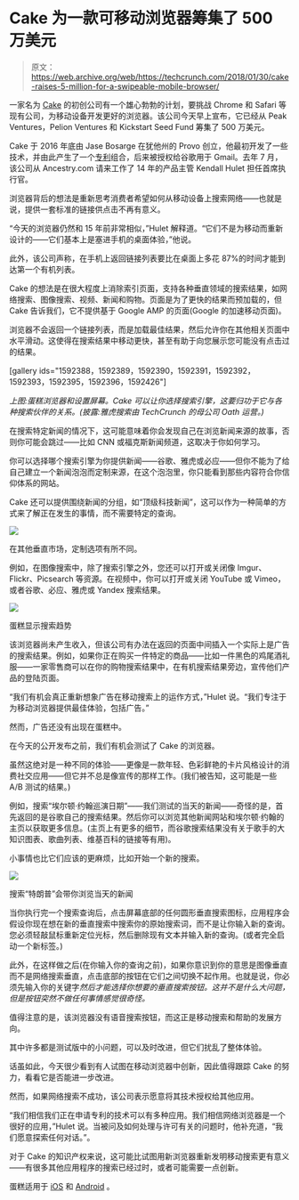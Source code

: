 # Cake 为一款可移动浏览器筹集了 500 万美元

> 原文：<https://web.archive.org/web/https://techcrunch.com/2018/01/30/cake-raises-5-million-for-a-swipeable-mobile-browser/>

一家名为 [Cake](https://web.archive.org/web/20230306013933/https://cakebrowser.com/) 的初创公司有一个雄心勃勃的计划，要挑战 Chrome 和 Safari 等现有公司，为移动设备开发更好的浏览器。该公司今天早上宣布，它已经从 Peak Ventures，Pelion Ventures 和 Kickstart Seed Fund 筹集了 500 万美元。

Cake 于 2016 年底由 Jase Bosarge 在犹他州的 Provo 创立，他最初开发了一些技术，并由此产生了一个[专利](https://web.archive.org/web/20230306013933/http://www.internetnews.com/bus-news/article.php/3356391/A+Tale+of+Two+Patents.htm)组合，后来被授权给谷歌用于 Gmail。去年 7 月，该公司从 Ancestry.com 请来工作了 14 年的产品主管 Kendall Hulet 担任首席执行官。

浏览器背后的想法是重新思考消费者希望如何从移动设备上搜索网络——也就是说，提供一套标准的链接供点击不再有意义。

“今天的浏览器仍然和 15 年前非常相似，”Hulet 解释道。“它们不是为移动而重新设计的——它们基本上是塞进手机的桌面体验，”他说。

此外，该公司声称，在手机上返回链接列表要比在桌面上多花 87%的时间才能到达第一个有机列表。

Cake 的想法是在很大程度上消除索引页面，支持各种垂直领域的搜索结果，如网络搜索、图像搜索、视频、新闻和购物。页面是为了更快的结果而预加载的，但 Cake 告诉我们，它不提供基于 Google AMP 的页面(Google 的加速移动页面)。

浏览器不会返回一个链接列表，而是加载最佳结果，然后允许你在其他相关页面中水平滑动。这使得在搜索结果中移动更快，甚至有助于向您展示您可能没有点击过的结果。

[gallery ids="1592388，1592389，1592390，1592391，1592392，1592393，1592395，1592396，1592426"]

*上图:蛋糕浏览器和设置屏幕。Cake 可以让你选择搜索引擎，这要归功于它与各种搜索伙伴的关系。(披露:雅虎搜索由 TechCrunch 的母公司 Oath 运营。)*

在搜索特定新闻的情况下，这可能意味着你会发现自己在浏览新闻来源的故事，否则你可能会跳过——比如 CNN 或福克斯新闻频道，这取决于你如何学习。

你可以选择哪个搜索引擎为你提供新闻——谷歌、雅虎或必应——但你不能为了给自己建立一个新闻泡泡而定制来源，在这个泡泡里，你只能看到那些内容符合你信仰体系的网站。

Cake 还可以提供围绕新闻的分组，如“顶级科技新闻”，这可以作为一种简单的方式来了解正在发生的事情，而不需要特定的查询。

![](img/7b1518e777daba78bb089b272c7bed2d.png)

在其他垂直市场，定制选项有所不同。

例如，在图像搜索中，除了搜索引擎之外，您还可以打开或关闭像 Imgur、Flickr、Picsearch 等资源。在视频中，你可以打开或关闭 YouTube 或 Vimeo，或者谷歌、必应、雅虎或 Yandex 搜索结果。

![](img/cef38d578bd8322a53bb23837d41283a.png)

蛋糕显示搜索趋势

该浏览器尚未产生收入，但该公司有办法在返回的页面中间插入一个实际上是广告的搜索结果。例如，如果你正在购买一件特定的商品——比如一件黑色的鸡尾酒礼服——一家零售商可以在你的购物搜索结果中，在有机搜索结果旁边，宣传他们产品的登陆页面。

“我们有机会真正重新想象广告在移动搜索上的运作方式，”Hulet 说。“我们专注于为移动浏览器提供最佳体验，包括广告。”

然而，广告还没有出现在蛋糕中。

在今天的公开发布之前，我们有机会测试了 Cake 的浏览器。

虽然这绝对是一种不同的体验——更像是一款年轻、色彩鲜艳的卡片风格设计的消费社交应用——但它并不总是像宣传的那样工作。(我们被告知，这可能是一些 A/B 测试的结果。)

例如，搜索“埃尔顿·约翰巡演日期”——我们测试的当天的新闻——奇怪的是，首先返回的是谷歌自己的搜索结果。然后你可以浏览其他新闻网站和埃尔顿·约翰的主页以获取更多信息。(主页上有更多的细节，而谷歌搜索结果没有关于歌手的大知识图表、歌曲列表、维基百科的链接等有用)。

小事情也比它们应该的更麻烦，比如开始一个新的搜索。

![](img/000ae7e49e3a049b44f497d6b4e81abf.png)

搜索“特朗普”会带你浏览当天的新闻

当你执行完一个搜索查询后，点击屏幕底部的任何圆形垂直搜索图标，应用程序会假设你现在想在新的垂直搜索中搜索你的原始搜索词，而不是让你输入新的查询。您必须轻敲鼠标重新定位光标，然后删除现有文本并输入新的查询。(或者完全启动一个新标签。)

此外，在这样做之后(在你输入你的查询之前)，如果你意识到你的意思是图像垂直而不是网络搜索垂直，点击底部的按钮在它们之间切换不起作用。也就是说，你必须先输入你的关键字*然后才能选择你想要的垂直搜索按钮。这并不是什么大问题，但是按钮突然不做任何事情感觉很奇怪。*

值得注意的是，该浏览器没有语音搜索按钮，而这正是移动搜索和帮助的发展方向。

其中许多都是测试版中的小问题，可以及时改进，但它们扰乱了整体体验。

话虽如此，今天很少看到有人试图在移动浏览器中创新，因此值得跟踪 Cake 的努力，看看它是否能进一步改进。

然而，如果网络搜索不成功，该公司表示愿意将其技术授权给其他应用。

“我们相信我们正在申请专利的技术可以有多种应用。我们相信网络浏览器是一个很好的应用，”Hulet 说。当被问及如何处理与许可有关的问题时，他补充道，“我们愿意探索任何对话。”。

对于 Cake 的知识产权来说，这可能比试图用新浏览器重新发明移动搜索更有意义——有很多其他应用程序的搜索已经过时，或者可能需要一点创新。

蛋糕适用于 [iOS](https://web.archive.org/web/20230306013933/https://cakebrowser.com/desktop-signup/?_branch_match_id=393385769376814269) 和 [Android](https://web.archive.org/web/20230306013933/https://play.google.com/store/apps/details?id=com.cake.browser&_branch_match_id=393385769376814269) 。